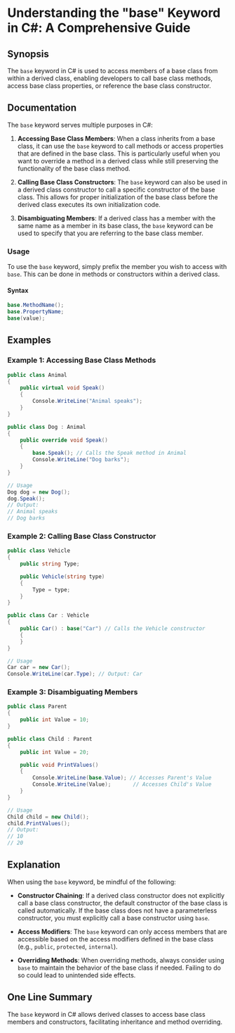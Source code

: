 <!--
Meta Description: # Understanding the "base" Keyword in C#: A Comprehensive Guide ## Synopsis The `base` keyword in C# is used to access members of a base class from wi...
Meta Keywords: base, class, public, constructor, keyword
-->

# Understanding the "base" Keyword in C#: A Comprehensive Guide

## Synopsis
The `base` keyword in C# is used to access members of a base class from within a derived class, enabling developers to call base class methods, access base class properties, or reference the base class constructor.

## Documentation
The `base` keyword serves multiple purposes in C#:

1. **Accessing Base Class Members**: When a class inherits from a base class, it can use the `base` keyword to call methods or access properties that are defined in the base class. This is particularly useful when you want to override a method in a derived class while still preserving the functionality of the base class method.

2. **Calling Base Class Constructors**: The `base` keyword can also be used in a derived class constructor to call a specific constructor of the base class. This allows for proper initialization of the base class before the derived class executes its own initialization code.

3. **Disambiguating Members**: If a derived class has a member with the same name as a member in its base class, the `base` keyword can be used to specify that you are referring to the base class member.

### Usage
To use the `base` keyword, simply prefix the member you wish to access with `base`. This can be done in methods or constructors within a derived class.

#### Syntax
```csharp
base.MethodName();
base.PropertyName;
base(value);
```

## Examples
### Example 1: Accessing Base Class Methods
```csharp
public class Animal
{
    public virtual void Speak()
    {
        Console.WriteLine("Animal speaks");
    }
}

public class Dog : Animal
{
    public override void Speak()
    {
        base.Speak(); // Calls the Speak method in Animal
        Console.WriteLine("Dog barks");
    }
}

// Usage
Dog dog = new Dog();
dog.Speak();
// Output:
// Animal speaks
// Dog barks
```

### Example 2: Calling Base Class Constructor
```csharp
public class Vehicle
{
    public string Type;

    public Vehicle(string type)
    {
        Type = type;
    }
}

public class Car : Vehicle
{
    public Car() : base("Car") // Calls the Vehicle constructor
    {
    }
}

// Usage
Car car = new Car();
Console.WriteLine(car.Type); // Output: Car
```

### Example 3: Disambiguating Members
```csharp
public class Parent
{
    public int Value = 10;
}

public class Child : Parent
{
    public int Value = 20;

    public void PrintValues()
    {
        Console.WriteLine(base.Value); // Accesses Parent's Value
        Console.WriteLine(Value);       // Accesses Child's Value
    }
}

// Usage
Child child = new Child();
child.PrintValues();
// Output:
// 10
// 20
```

## Explanation
When using the `base` keyword, be mindful of the following:

- **Constructor Chaining**: If a derived class constructor does not explicitly call a base class constructor, the default constructor of the base class is called automatically. If the base class does not have a parameterless constructor, you must explicitly call a base constructor using `base`.

- **Access Modifiers**: The `base` keyword can only access members that are accessible based on the access modifiers defined in the base class (e.g., `public`, `protected`, `internal`).

- **Overriding Methods**: When overriding methods, always consider using `base` to maintain the behavior of the base class if needed. Failing to do so could lead to unintended side effects.

## One Line Summary
The `base` keyword in C# allows derived classes to access base class members and constructors, facilitating inheritance and method overriding.